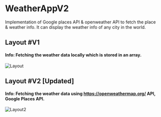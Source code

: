 # WeatherAppV2

Implementation of Google places API & openweather API to fetch the place & weather info. It can display the weather info of any city in the world.

## Layout #V1
#### Info: Fetching the weather data locally which is stored in an array.

![Layout](https://github.com/Md-Mudassir/WeatherAppV2/blob/master/css/weatehr.JPG)

## Layout #V2 [Updated]
#### Info: Fetching the weather data using https://openweathermap.org/ API, Google Places API.

![Layout2](https://github.com/Md-Mudassir/WeatherAppV2.5/blob/master/css/Captusssre.JPG)

